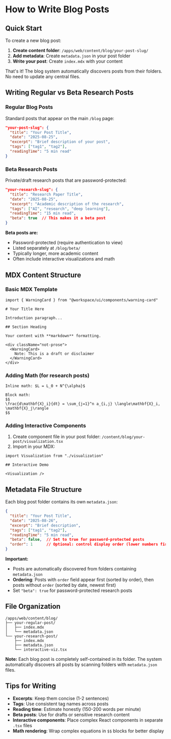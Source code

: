 # How to Write Blog Posts

## Quick Start

To create a new blog post:

1. **Create content folder**: `/apps/web/content/blog/your-post-slug/`
2. **Add metadata**: Create `metadata.json` in your post folder
3. **Write your post**: Create `index.mdx` with your content

That's it! The blog system automatically discovers posts from their folders. No need to update any central files.

## Writing Regular vs Beta Research Posts

### Regular Blog Posts
Standard posts that appear on the main `/blog` page:

```json
"your-post-slug": {
  "title": "Your Post Title",
  "date": "2025-08-25",
  "excerpt": "Brief description of your post",
  "tags": ["tag1", "tag2"],
  "readingTime": "5 min read"
}
```

### Beta Research Posts
Private/draft research posts that are password-protected:

```json
"your-research-slug": {
  "title": "Research Paper Title",
  "date": "2025-08-25",
  "excerpt": "Academic description of the research",
  "tags": ["AI", "research", "deep learning"],
  "readingTime": "15 min read",
  "beta": true  // This makes it a beta post
}
```

**Beta posts are:**
- Password-protected (require authentication to view)
- Listed separately at `/blog/beta/`
- Typically longer, more academic content
- Often include interactive visualizations and math

## MDX Content Structure

### Basic MDX Template
```mdx
import { WarningCard } from "@workspace/ui/components/warning-card"

# Your Title Here

Introduction paragraph...

## Section Heading

Your content with **markdown** formatting.

<div className="not-prose">
  <WarningCard>
    Note: This is a draft or disclaimer
  </WarningCard>
</div>
```

### Adding Math (for research posts)
```mdx
Inline math: $L = L_0 + N^{\alpha}$

Block math:
$$
\frac{d\mathbf{X}_i}{dt} = \sum_{j=1}^n a_{i,j} \langle\mathbf{X}_i, \mathbf{X}_j\rangle
$$
```

### Adding Interactive Components
1. Create component file in your post folder: `/content/blog/your-post/visualization.tsx`
2. Import in your MDX:
```mdx
import Visualization from "./visualization"

## Interactive Demo

<Visualization />
```

## Metadata File Structure

Each blog post folder contains its own `metadata.json`:

```json
{
  "title": "Your Post Title",
  "date": "2025-08-26",
  "excerpt": "Brief description",
  "tags": ["tag1", "tag2"],
  "readingTime": "5 min read",
  "beta": false,  // Set to true for password-protected posts
  "order": 1      // Optional: control display order (lower numbers first)
}
```

**Important:** 
- Posts are automatically discovered from folders containing `metadata.json`
- **Ordering**: Posts with `order` field appear first (sorted by order), then posts without `order` (sorted by date, newest first)
- Set `"beta": true` for password-protected research posts

## File Organization

```
/apps/web/content/blog/
├── your-regular-post/
│   ├── index.mdx
│   └── metadata.json
└── your-research-post/
    ├── index.mdx
    ├── metadata.json
    └── interactive-viz.tsx
```

**Note:** Each blog post is completely self-contained in its folder. The system automatically discovers all posts by scanning folders with `metadata.json` files.

## Tips for Writing

- **Excerpts**: Keep them concise (1-2 sentences)
- **Tags**: Use consistent tag names across posts
- **Reading time**: Estimate honestly (150-200 words per minute)
- **Beta posts**: Use for drafts or sensitive research content
- **Interactive components**: Place complex React components in separate `.tsx` files
- **Math rendering**: Wrap complex equations in `$$` blocks for better display